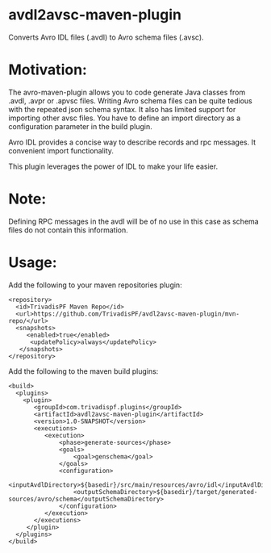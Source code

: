 avdl2avsc-maven-plugin
======================

Converts Avro IDL files (.avdl) to Avro schema files (.avsc). 

Motivation:
============
The avro-maven-plugin allows you to code generate Java classes from .avdl, .avpr or .apvsc files. 
Writing Avro schema files can be quite tedious with the repeated json schema syntax. It also has limited 
support for importing other avsc files. You have to define an import directory as a configuration parameter
in the build plugin. 

Avro IDL provides a concise way to describe records and rpc messages. It convenient import functionality. 

This plugin leverages the power of IDL to make your life easier. 

Note:
=====
Defining RPC messages in the avdl will be of no use in this case as schema files do not contain this information.


Usage:
======

Add the following to your maven repositories plugin:
```
<repository>
  <id>TrivadisPF Maven Repo</id>
  <url>https://github.com/TrivadisPF/avdl2avsc-maven-plugin/mvn-repo/</url>
  <snapshots>
     <enabled>true</enabled>
      <updatePolicy>always</updatePolicy>
   </snapshots>
</repository>
```

Add the following to the maven build plugins:
```
<build>
  <plugins>
    <plugin>
       <groupId>com.trivadispf.plugins</groupId>
       <artifactId>avdl2avsc-maven-plugin</artifactId>
       <version>1.0-SNAPSHOT</version>
       <executions>
          <execution>
              <phase>generate-sources</phase>
              <goals>
                  <goal>genschema</goal>
              </goals>
              <configuration>
                  <inputAvdlDirectory>${basedir}/src/main/resources/avro/idl</inputAvdlDirectory>
                  <outputSchemaDirectory>${basedir}/target/generated-sources/avro/schema</outputSchemaDirectory>
              </configuration>
          </execution>
       </executions>
     </plugin>
  </plugins>
</build>
```
